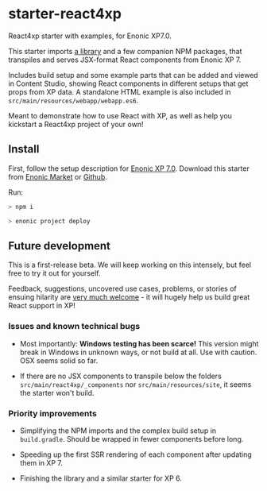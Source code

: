 # starter-react4xp

React4xp starter with examples, for Enonic XP7.0.

This starter imports [a library](https://github.com/enonic/lib-react4xp-runtime) and a few companion NPM packages, that transpiles and serves JSX-format React components from Enonic XP 7.

Includes build setup and some example parts that can be added and viewed in Content Studio, showing React components in different setups that get props from XP data. A  standalone HTML example is also included in `src/main/resources/webapp/webapp.es6`.

Meant to demonstrate how to use React with XP, as well as help you kickstart a React4xp project of your own!

## Install

First, follow the setup description for [Enonic XP 7.0](https://developer.enonic.com/start). Download this starter from [Enonic Market](https://market.enonic.com) or [Github](https://github.com/enonic/starter-react4xp). 

Run:
```bash
> npm i

> enonic project deploy
```

## Future development

This is a first-release beta. We will keep working on this intensely, but feel free to try it out for yourself.
 
Feedback, suggestions, uncovered use cases, problems, or stories of ensuing hilarity are [very much welcome](https://github.com/enonic/starter-react4xp/issues) - it will hugely help us build great React support in XP!

### Issues and known technical bugs
  - Most importantly: **Windows testing has been scarce!** This version might break in Windows in unknown ways, or not build at all. Use with caution. OSX seems solid so far.
  
  - If there are no JSX components to transpile below the folders `src/main/react4xp/_components` nor `src/main/resources/site`, it seems the starter won't build.

### Priority improvements
  - Simplifying the NPM imports and the complex build setup in `build.gradle`. Should be wrapped in fewer components before long.  

  - Speeding up the first SSR rendering of each component after updating them in XP 7.
  
  - Finishing the library and a similar starter for XP 6. 
